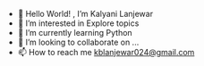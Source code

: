 - 👋 Hello World! , I’m Kalyani Lanjewar
- 👀 I’m interested in Explore topics
- 🌱 I’m currently learning Python
- 💞️ I’m looking to collaborate on ...
- 📫 How to reach me kblanjewar024@gmail.com

<!---
Kalyani2419/Kalyani2419 is a ✨ special ✨ repository because its `README.md` (this file) appears on your GitHub profile.
You can click the Preview link to take a look at your changes.
--->
